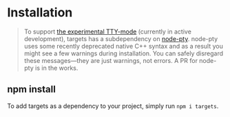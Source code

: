 # Installation

> To support [the experimental TTY-mode](TTY_Mode.md) (currently in active development), targets has a subdependency on [node-pty](https://www.npmjs.com/package/node-pty). node-pty uses some recently deprecated native C++ syntax and as a result you might see a few warnings during installation. You can safely disregard these messages—they are just warnings, not errors. A PR for node-pty is in the works.

## npm install

To add targets as a dependency to your project, simply run `npm i targets`.
